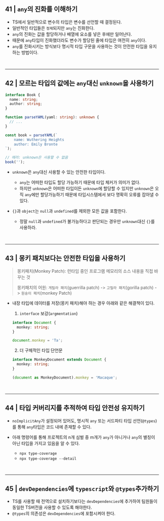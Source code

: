 ## 41 | `any`의 진화를 이해하기

- TS에서 일반적으로 변수의 타입은 변수를 선언할 때 결정된다.
- 일반적인 타입들은 `정제`되지만 `any`는 진화한다.
- `any`의 진화는 값을 할당하거나 배열에 요소를 넣은 후에만 일어난다.
- 때문에 `any`타입이 진화했더라도 변수가 할당된 줄에 타입은 여전히 `any`이다.
- `any`를 진화시키는 방식보다 명시적 타입 구문을 사용하는 것이 안전한 타입을 유지하는 방법이다.

<br>

---

## 42 | 모르는 타입의 값에는 `any`대신 `unknown`을 사용하기

```ts
interface Book {
  name: string;
  author: string;
}

function parseYAML(yaml: string): unknown {
  // ...
}

const book = parseYAML(`
    name: Wuthering Heights
    author: Emily Bronte
`);

// 에러: unknown은 사용할 수 없음
book('');
```

- `unknown`은 `any`대신 사용할 수 있는 안전한 타입이다.

  - `any`는 어떠한 타입도 할당 가능하기 때문에 타입 체커가 의미가 없다.
  - 하지만 `unknown`은 어떠한 타입이든 `unknown`에 할당할 수 있지만 `unknown`은 오직 `any`에만 할당가능하기 때문에 타입시스템에서 보다 명확히 오류를 잡아낼 수 있다.

- `{}`과 `object`는 `null`과 `undefined`를 제외한 모든 값을 포함한다.
  - 정말 `null`과 `undefined`가 불가능하다고 판단되는 경우만 `unknown`대신 `{}`를 사용하라.

<br>

---

## 43 | 몽키 패치보다는 안전한 타입을 사용하기

> 몽키패치(Monkey Patch): 런타임 중인 프로그램 메모리의 소스 내용을 직접 바꾸는 것
>
> 몽키패치의 어원: `게릴라 패치`(guerrilla patch) -> `고릴라 패치`(gorilla patch) -> `원숭이 패치`(monkey Patch)

- 내장 타입에 데이터를 저장(몽키 패치)해야 하는 경우 아래와 같은 해결책이 있다.

  1. `interface` 보강(`argmentation`)

  ```ts
  interface Document {
    monkey: string;
  }

  document.monkey = 'Ta';
  ```

  2. 더 구체적인 타입 단언문

  ```ts
  interface MonkeyDocument extends Document {
    monkey: string;
  }

  (document as MonkeyDocument).monkey = 'Macaque';
  ```

<br>

---

## 44 | 타입 커버리지를 추적하여 타입 안전성 유지하기

- `noImplicitAny`가 설정되어 있어도, 명시적 `any` 또는 서드파티 타입 선언(`@types`)를 통해 `any`타입은 코드 내에 존재할 수 있다.

- 아래 명령어를 통해 프로젝트의 n개 심벌 중 m개가 `any`가 아니거나 `any`의 별칭이 아닌 타입을 가지고 있음을 알 수 있다.
  - `npx type-coverage`
  - `npx type-coverage --detail`

<br>

---

## 45 | `devDependencies`에 `typescript`와 `@types`추가하기

- TS를 사용할 때 전역으로 설치하기보다는 `devDependencies`에 추가하여 팀원들이 동일한 TS버전을 사용할 수 있도록 해야한다.
- `@types`의 의존성은 `devDependencies`에 포함시켜야 한다.
